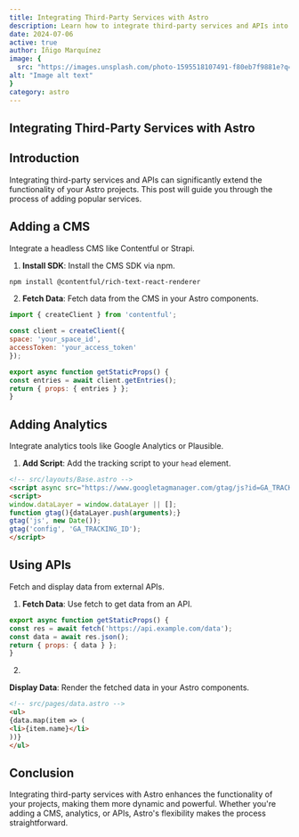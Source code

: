 ```yaml
---
title: Integrating Third-Party Services with Astro
description: Learn how to integrate third-party services and APIs into your Astro projects to extend functionality.
date: 2024-07-06
active: true
author: Íñigo Marquínez
image: {
  src: "https://images.unsplash.com/photo-1595518107491-f80eb7f9881e?q=80&w=400",
alt: "Image alt text"
}
category: astro
---
```


## Integrating Third-Party Services with Astro

## Introduction

Integrating third-party services and APIs can significantly extend the functionality of your Astro projects. This post will guide you through the process of adding popular services.

## Adding a CMS

Integrate a headless CMS like Contentful or Strapi.
1. **Install SDK**: Install the CMS SDK via npm.
```bash
npm install @contentful/rich-text-react-renderer
```

2. **Fetch Data**: Fetch data from the CMS in your Astro components.
```javascript
import { createClient } from 'contentful';

const client = createClient({
space: 'your_space_id',
accessToken: 'your_access_token'
});

export async function getStaticProps() {
const entries = await client.getEntries();
return { props: { entries } };
}
```

## Adding Analytics

Integrate analytics tools like Google Analytics or Plausible.
1. **Add Script**: Add the tracking script to your `head` element.
```html
<!-- src/layouts/Base.astro -->
<script async src="https://www.googletagmanager.com/gtag/js?id=GA_TRACKING_ID"></script>
<script>
window.dataLayer = window.dataLayer || [];
function gtag(){dataLayer.push(arguments);}
gtag('js', new Date());
gtag('config', 'GA_TRACKING_ID');
</script>
```

## Using APIs

Fetch and display data from external APIs.
1. **Fetch Data**: Use fetch to get data from an API.
```javascript
export async function getStaticProps() {
const res = await fetch('https://api.example.com/data');
const data = await res.json();
return { props: { data } };
}
```

2.

 **Display Data**: Render the fetched data in your Astro components.
```html
<!-- src/pages/data.astro -->
<ul>
{data.map(item => (
<li>{item.name}</li>
))}
</ul>
```

## Conclusion

Integrating third-party services with Astro enhances the functionality of your projects, making them more dynamic and powerful. Whether you're adding a CMS, analytics, or APIs, Astro's flexibility makes the process straightforward.
